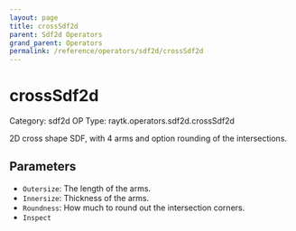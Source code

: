 ```yaml
---
layout: page
title: crossSdf2d
parent: Sdf2d Operators
grand_parent: Operators
permalink: /reference/operators/sdf2d/crossSdf2d
---
```


# crossSdf2d

Category: sdf2d
OP Type: raytk.operators.sdf2d.crossSdf2d



2D cross shape SDF, with 4 arms and option rounding of the intersections.

## Parameters

* `Outersize`: The length of the arms.
* `Innersize`: Thickness of the arms.
* `Roundness`: How much to round out the intersection corners.
* `Inspect`